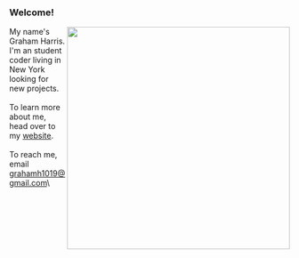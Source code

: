 ### Welcome!

<img align="right" width="400" src="https://github-readme-stats.vercel.app/api?username=gwharris&hide=contribs"/>

My name's Graham Harris. I'm an student coder living in New York looking for new projects.\
\
To learn more about me, head over to my [website](https://grahamwharris.com/).\
\
To reach me, email grahamh1019@gmail.com\


